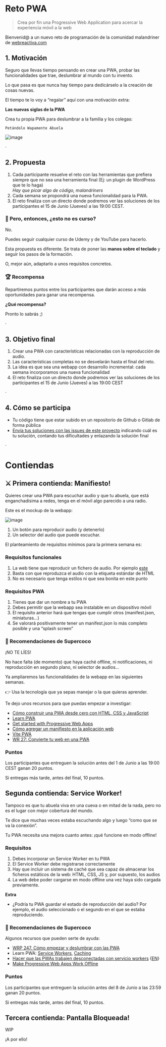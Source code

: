 # Reto PWA

> Crea por fin una Progressive Web Application para acercar la experiencia móvil a la web

Bienvenid@ a un nuevo reto de programación de la comunidad malandriner de [webreactiva.com](https://webreactiva.com)

## 1. Motivación

Seguro que llevas tiempo pensando en crear una PWA, probar las funcionalidades que trae, deslumbrar al mundo con tu invento.

Lo que pasa es que nunca hay tiempo para dedicárselo a la creación de cosas nuevas. 

El tiempo te lo voy a “regalar” aquí con una motivación extra:

**Las nuevas siglas de la PWA**

Crea tu propia PWA para deslumbrar a la familia y los colegas: 

`Petándolo Wapamente Abuela`

![image](https://github.com/webreactiva-devs/reto-pwa/assets/1122071/80e7a0e6-601a-46a3-b0a6-372a13de8cef)

·

## 2. Propuesta

1. Cada participante resuelve el reto con las herramientas que prefiera siempre que no sea una herramienta final (Ej: un plugin de WordPress que te lo haga)  
	_Hay que picar algo de código, malandriners_
2. Cada semana se propondrá una nueva funcionalidad para la PWA.
3. El reto finaliza con un directo donde podremos ver las soluciones de los participantes el 15 de Junio (Jueves) a las 19:00 CEST.


### 🤔 Pero, entonces, ¿esto no es curso?

No.

Puedes seguir cualquier curso de Udemy y de YouTube para hacerlo.

Esta propuesta es diferente. Se trata de poner las **manos sobre el teclado** y seguir los pasos de la formación. 

O, mejor aún, adaptarlo a unos requisitos concretos.


### 🏆 Recompensa

Repartiremos puntos entre los participantes que darán acceso a más oportunidades para ganar una recompensa.

**¿Qué recompensa?**

Pronto lo sabrás ;) 


·


## 3. Objetivo final

1. Crear una PWA con características relacionadas con la reproducción de audio.
2. Las características completas no se desvelarán hasta el final del reto.
3. La idea es que sea una webapp con desarrollo incremental: cada semana incorporamos una nueva funcionalidad
4. El reto finaliza con un directo donde podremos ver las soluciones de los participantes el 15 de Junio (Jueves) a las 19:00 CEST


·


## 4. Cómo se participa

- Tu código tiene que estar subido en un repositorio de Github o Gitlab de forma pública
- [Envía tus soluciones con las issues de este proyecto](https://github.com/webreactiva-devs/reto-pwa/issues) indicando cuál es tu solución, contando tus dificultades y enlazando la solución final


·

# Contiendas


## ⚔️ Primera contienda: Manifiesto!

Quieres crear una PWA para escuchar audio y que tu abuela, que está enganchadísima a redes, tenga en el móvil algo parecido a una radio.

Este es el mockup de la webapp:

![image](https://github.com/webreactiva-devs/reto-pwa/assets/1122071/be303bed-12ef-496b-8864-6788065d5692)



1. Un botón para reproducir audio (y detenerlo)
2. Un selector del audio que puede escuchar.

El planteamiento de requisitos mínimos para la primera semana es:


### Requisitos funcionales
1. La web tiene que reproducir un fichero de audio. Por ejemplo [este](https://api.spreaker.com/v2/episodes/48338128/download.mp3)
2. Basta con que reproduzca el audio con la etiqueta estándar de HTML
3. No es necesario que tenga estilos ni que sea bonita en este punto

### Requisitos PWA
1. Tienes que dar un nombre a tu PWA
2. Debes permitir que la webapp sea instalable en un dispositivo móvil 
3. El requisito anterior hará que tengas que cumplir otros (manifest.json, miniaturas…)
4. Se valorará positivamente tener un manifest.json lo más completo posible y una “splash screen”



### 🥶 Recomendaciones de Supercoco

¡NO TE LÍES!

No hace falta (de momento) que haya caché offline, ni notificaciones, ni reproducción en segundo plano, ni selector de audios…

Ya ampliaremos las funcionalidades de la webapp en las siguientes semanas.

👉 Usa la tecnología que ya sepas manejar o la que quieras aprender.

Te dejo unos recursos para que puedas empezar  a investigar:

- [Cómo construir una PWA desde cero con HTML, CSS y JavaScript](https://www.freecodecamp.org/espanol/news/como-construir-una-pwa-desde-cero-con-html-css-y-javascript/)
- [Learn PWA](https://web.dev/learn/pwa/)
- [Get started with Progressive Web Apps](https://learn.microsoft.com/en-us/microsoft-edge/progressive-web-apps-chromium/how-to/)
- [Cómo agregar un manifiesto en la aplicación web](https://web.dev/i18n/es/add-manifest)
- [Vite PWA](https://vite-pwa-org.netlify.app/)
- [WR 27: Convierte tu web en una PWA](https://www.webreactiva.com/podcast/web-en-pwa)


### Puntos

Los participantes que entreguen la solución antes del 1 de Junio a las 19:00 CEST ganan 20 puntos.

Si entregas más tarde, antes del final, 10 puntos.



## Segunda contienda: Service Worker!

Tampoco es que tu abuela viva en una cueva o en mitad de la nada, pero no es el lugar con mejor cobertura del mundo.

Te dice que muchas veces estaba escuchando algo y luego “como que se va la conexión”.

Tu PWA necesita una mejora cuanto antes: ¡qué funcione en modo offline!

### Requisitos

1. Debes incorporar un Service Worker en tu PWA
2. El Service Worker debe registrarse correctamente
3. Hay que incluir un sistema de caché que sea capaz de almacenar los ficheros estáticos de la web: HTML, CSS, JS y, por supuesto, los audios
4. La web debe poder cargarse en modo offline una vez haya sido cargada previamente.

**Extra**

- ¿Podría tu PWA guardar el estado de reproducción del audio? Por ejemplo, el audio seleccionado o el segundo en el que se estaba reproduciendo.

### 🥶 Recomendaciones de Supercoco

Algunos recursos que pueden serte de ayuda:

- [WRP 247. Cómo empezar y deslumbrar con las PWA](https://www.webreactiva.com/audios/como-empezar-deslumbrar-pwa)
- Learn PWA: [Service Workers](https://web.dev/learn/pwa/service-workers/), [Caching](https://web.dev/learn/pwa/caching/)
- [Hacer que las PWAs trabajen desconectadas con servicio workers](https://developer.mozilla.org/es/docs/Web/Progressive_web_apps/Tutorials/js13kGames/Offline_Service_workers) {[EN](https://developer.mozilla.org/en-US/docs/Web/Progressive_web_apps/Tutorials/js13kGames/Offline_Service_workers)}
- [Make Progressive Web Apps Work Offline](https://dev.to/azure/05-make-progressive-web-apps-work-offline-fil)



### Puntos

Los participantes que entreguen la solución antes del 8 de Junio a las 23:59  ganan 20 puntos.

Si entregas más tarde, antes del final, 10 puntos.



## Tercera contienda: Pantalla Bloqueada!

WIP

¡A por ello!
